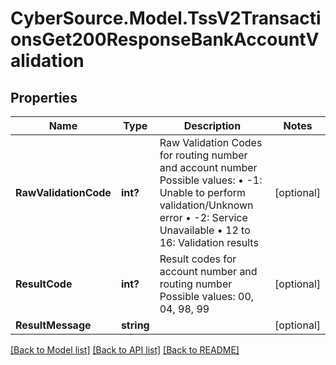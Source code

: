 # CyberSource.Model.TssV2TransactionsGet200ResponseBankAccountValidation
## Properties

Name | Type | Description | Notes
------------ | ------------- | ------------- | -------------
**RawValidationCode** | **int?** | Raw Validation Codes for routing number and account number      Possible values:     • -1: Unable to perform validation/Unknown error     • -2: Service Unavailable     • 12 to 16: Validation results  | [optional] 
**ResultCode** | **int?** | Result codes for account number and routing number      Possible values: 00, 04, 98, 99  | [optional] 
**ResultMessage** | **string** |  | [optional] 

[[Back to Model list]](../README.md#documentation-for-models) [[Back to API list]](../README.md#documentation-for-api-endpoints) [[Back to README]](../README.md)

